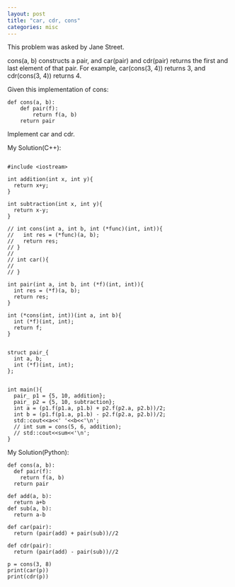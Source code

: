 ```yaml
---
layout: post
title: "car, cdr, cons"
categories: misc
---
```


This problem was asked by Jane Street.

cons(a, b) constructs a pair, and car(pair) and cdr(pair) returns the first and last element of that pair. For example, car(cons(3, 4)) returns 3, and cdr(cons(3, 4)) returns 4.

Given this implementation of cons:

```
def cons(a, b):
    def pair(f):
        return f(a, b)
    return pair
```
Implement car and cdr.


My Solution(C++):
```

#include <iostream>

int addition(int x, int y){
  return x+y;
}

int subtraction(int x, int y){
  return x-y;
}

// int cons(int a, int b, int (*func)(int, int)){
//   int res = (*func)(a, b);
//   return res;
// }
//
// int car(){
//
// }

int pair(int a, int b, int (*f)(int, int)){
  int res = (*f)(a, b);
  return res;
}

int (*cons(int, int))(int a, int b){
  int (*f)(int, int);
  return f;
}


struct pair_{
  int a, b;
  int (*f)(int, int);
};


int main(){
  pair_ p1 = {5, 10, addition};
  pair_ p2 = {5, 10, subtraction};
  int a = (p1.f(p1.a, p1.b) + p2.f(p2.a, p2.b))/2;
  int b = (p1.f(p1.a, p1.b) - p2.f(p2.a, p2.b))/2;
  std::cout<<a<<' '<<b<<'\n';
  // int sum = cons(5, 6, addition);
  // std::cout<<sum<<'\n';
}
```


My Solution(Python):
```
def cons(a, b):
  def pair(f):
    return f(a, b)
  return pair

def add(a, b):
  return a+b
def sub(a, b):
  return a-b

def car(pair):
  return (pair(add) + pair(sub))//2

def cdr(pair):
  return (pair(add) - pair(sub))//2

p = cons(3, 8)
print(car(p))
print(cdr(p))
```
